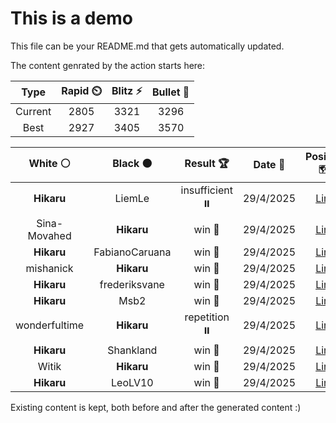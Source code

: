 # This is a demo

This file can be your README.md that gets automatically updated.

The content genrated by the action starts here:

<!--START_SECTION:chessStats-->
<!-- Automatically generated with https://github.com/Balastrong/chess-stats-action -->

| Type | Rapid ⏲️ | Blitz ⚡ | Bullet 🔫 |
|:---:|:---:|:---:|:---:|
| Current | 2805 | 3321 | 3296 |
| Best | 2927 | 3405 | 3570 |

| White ⚪ | Black ⚫ | Result 🏆 | Date 📅 | Position 🗺️ | Type 🕕 |
|:---:|:---:|:---:|:---:|:---:|:---:|
| **Hikaru** | LiemLe | insufficient ⏸️ | 29/4/2025 | <a href="http://www.ee.unb.ca/cgi-bin/tervo/fen.pl?select=8/4k3/8/4K3/8/8/8/3b4 w - - 0 82">Link</a> | Blitz |
| Sina-Movahed | **Hikaru** | win 🥇 | 29/4/2025 | <a href="http://www.ee.unb.ca/cgi-bin/tervo/fen.pl?select=6k1/p4p1p/1ppNb1p1/2n5/5P2/1P6/P5PP/5BK1 w - - 1 34">Link</a> | Blitz |
| **Hikaru** | FabianoCaruana | win 🥇 | 29/4/2025 | <a href="http://www.ee.unb.ca/cgi-bin/tervo/fen.pl?select=2R2b1k/5K2/1p3N1r/p7/P1P5/8/8/8 b - - 15 49">Link</a> | Blitz |
| mishanick | **Hikaru** | win 🥇 | 29/4/2025 | <a href="http://www.ee.unb.ca/cgi-bin/tervo/fen.pl?select=8/1k6/1pp5/6Pr/pR2N3/4n1PK/1P6/8 w - - 0 52">Link</a> | Blitz |
| **Hikaru** | frederiksvane | win 🥇 | 29/4/2025 | <a href="http://www.ee.unb.ca/cgi-bin/tervo/fen.pl?select=3r4/4qp2/7k/p2p1N2/Pp5P/1P1pPP2/8/K1B3R1 b - - 1 34">Link</a> | Blitz |
| **Hikaru** | Msb2 | win 🥇 | 29/4/2025 | <a href="http://www.ee.unb.ca/cgi-bin/tervo/fen.pl?select=8/1PK4k/7R/7P/6P1/8/8/3r4 b - - 0 52">Link</a> | Blitz |
| wonderfultime | **Hikaru** | repetition ⏸️ | 29/4/2025 | <a href="http://www.ee.unb.ca/cgi-bin/tervo/fen.pl?select=2r1k2r/pp1bpp1p/2np1np1/7q/4P3/P1NBQN1P/1PP2PP1/3R1RK1 b k - 16 21">Link</a> | Blitz |
| **Hikaru** | Shankland | win 🥇 | 29/4/2025 | <a href="http://www.ee.unb.ca/cgi-bin/tervo/fen.pl?select=3r4/R2p3p/2P2kp1/5p2/3P1P2/4P3/1r3P1P/2R3K1 b - - 0 29">Link</a> | Blitz |
| Witik | **Hikaru** | win 🥇 | 29/4/2025 | <a href="http://www.ee.unb.ca/cgi-bin/tervo/fen.pl?select=5rn1/1p1q3k/p3Rrpp/3p4/3P4/P5QP/1P4P1/4R1K1 w - - 2 32">Link</a> | Blitz |
| **Hikaru** | LeoLV10 | win 🥇 | 29/4/2025 | <a href="http://www.ee.unb.ca/cgi-bin/tervo/fen.pl?select=5r2/1R2Rpk1/5rP1/4N3/5PK1/8/8/8 b - - 0 53">Link</a> | Blitz |

<!--END_SECTION:chessStats-->

Existing content is kept, both before and after the generated content :)
